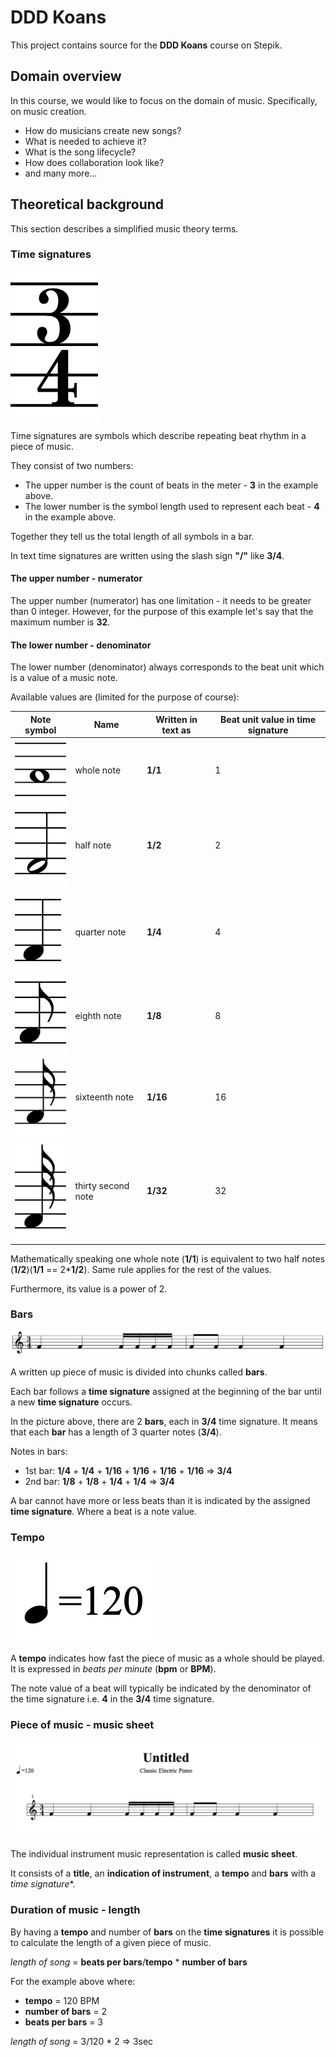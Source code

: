 # DDD Koans

This project contains source for the **DDD Koans** course on Stepik.

## Domain overview

In this course, we would like to focus on the domain of music. Specifically, on music creation.
 
* How do musicians create new songs?
* What is needed to achieve it?
* What is the song lifecycle?
* How does collaboration look like?
* and many more...

## Theoretical background

This section describes a simplified music theory terms. 

### Time signatures

![3over4](images/3over4.png)

Time signatures are symbols which describe repeating beat rhythm in a piece of music.

They consist of two numbers: 
 * The upper number is the count of beats in the meter - **3** in the example above.  
 * The lower number is the symbol length used to represent each beat - **4** in the example above.
 
Together they tell us the total length of all symbols in a bar.

In text time signatures are written using the slash sign **"/"** like **3/4**.

#### The upper number - numerator

The upper number (numerator) has one limitation - it needs to be greater than 0 integer.
However, for the purpose of this example let's say that the maximum number is **32**.


#### The lower number - denominator

The lower number (denominator) always corresponds to the beat unit which is a value of a music note.

Available values are (limited for the purpose of course):

|Note symbol|Name|Written in text as|Beat unit value in time signature|
|---|---|---|---|
|![whole-note](images/whole-note.png)|whole note|**1/1**|1|
|![half-note](images/half-note.png)|half note|**1/2**|2|
|![quarter-note](images/quarter-note.png)|quarter note|**1/4**|4|
|![eight-note](images/eight-note.png)|eighth note|**1/8**|8|
|![sixteenth-note](images/16th-note.png)|sixteenth note|**1/16**|16|
|![thirtysecond-note](images/32th-note.png)|thirty second note|**1/32**|32|

Mathematically speaking one whole note (**1/1**) is equivalent to two half notes (**1/2**)(**1/1** == 2***1/2**). 
Same rule applies for the rest of the values.

Furthermore, its value is a power of 2.

### Bars

![bars](images/bars.png)

A written up piece of music is divided into chunks called **bars**.

Each bar follows a **time signature** assigned at the beginning of the bar until a new **time signature** occurs.

In the picture above, there are 2 **bars**, each in **3/4** time signature. It means that each **bar** has a length of 3 quarter notes (**3/4**).

Notes in bars:

* 1st bar: **1/4** + **1/4** + **1/16** + **1/16** + **1/16** + **1/16** => **3/4**
* 2nd bar: **1/8** + **1/8** + **1/4** + **1/4** => **3/4**

A bar cannot have more or less beats than it is indicated by the assigned **time signature**. Where a beat is a note value.

### Tempo

![tempo](images/tempo.png)

A **tempo** indicates how fast the piece of music as a whole should be played. It is expressed in *beats per minute* (**bpm** or **BPM**).

The note value of a beat will typically be indicated by the denominator of the time signature i.e. **4** in the **3/4** time signature.

### Piece of music - music sheet

![music-sheet](images/music-sheet.png)

The individual instrument music representation is called **music sheet**.

It consists of a **title**, an **indication of instrument**, a **tempo** and **bars** with a *time signature**.

### Duration of music - length

By having a **tempo** and number of **bars** on the **time signatures** it is possible to calculate the length of a given piece of music.

*length of song* = **beats per bars**/**tempo** * **number of bars** 

For the example above where:

* **tempo** = 120 BPM
* **number of bars** = 2
* **beats per bars** = 3

*length of song* = 3/120 * 2  => 3sec